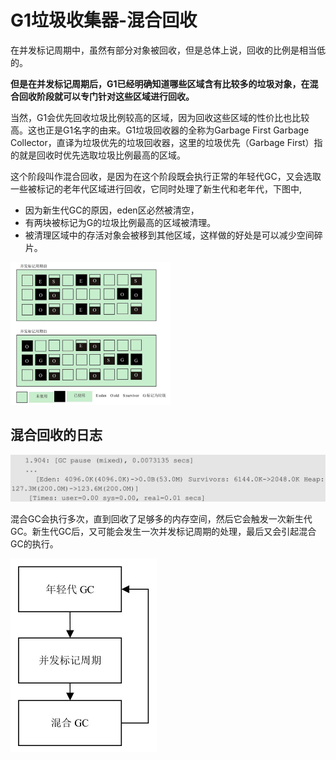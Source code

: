 # G1垃圾收集器-混合回收

在并发标记周期中，虽然有部分对象被回收，但是总体上说，回收的比例是相当低的。

**但是在并发标记周期后，G1已经明确知道哪些区域含有比较多的垃圾对象，在混合回收阶段就可以专门针对这些区域进行回收。**

当然，G1会优先回收垃圾比例较高的区域，因为回收这些区域的性价比也比较高。这也正是G1名字的由来。G1垃圾回收器的全称为Garbage First Garbage Collector，直译为垃圾优先的垃圾回收器，这里的垃圾优先（Garbage First）指的就是回收时优先选取垃圾比例最高的区域。

这个阶段叫作混合回收，是因为在这个阶段既会执行正常的年轻代GC，又会选取一些被标记的老年代区域进行回收，它同时处理了新生代和老年代，下图中, 

- 因为新生代GC的原因，eden区必然被清空，
- 有两块被标记为G的垃圾比例最高的区域被清理。
- 被清理区域中的存活对象会被移到其他区域，这样做的好处是可以减少空间碎片。

<img src="../../assets/image-20200920220806678.png" alt="image-20200920220806678" style="zoom:25%;" />

## 混合回收的日志

![image-20200920220851149](../../assets/image-20200920220851149.png)

混合GC会执行多次，直到回收了足够多的内存空间，然后它会触发一次新生代GC。新生代GC后，又可能会发生一次并发标记周期的处理，最后又会引起混合GC的执行。

<img src="../../assets/image-20200920220927020.png" alt="image-20200920220927020" style="zoom: 50%;" />

## 